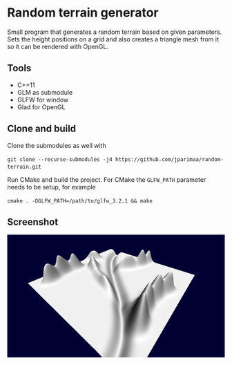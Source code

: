 # Random terrain generator

Small program that generates a random terrain based on given parameters. Sets the height positions on a grid and also creates a triangle mesh from it so it can be rendered with OpenGL.

## Tools 

- C++11
- GLM as submodule
- GLFW for window
- Glad for OpenGL

## Clone and build

Clone the submodules as well with

`git clone --recurse-submodules -j4 https://github.com/jparimaa/random-terrain.git`

Run CMake and build the project. For CMake the `GLFW_PATH` parameter needs to be setup, for example

`cmake . -DGLFW_PATH=/path/to/glfw_3.2.1 && make`

## Screenshot

![screenshot](screenshot.png?raw=true "screenshot")
